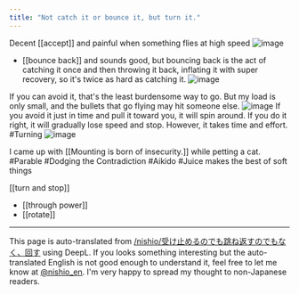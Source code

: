 ```yaml
---
title: "Not catch it or bounce it, but turn it."
---
```


Decent [[accept]] and painful when something flies at high speed
![image](https://gyazo.com/a5acd745a6bdf49bd40b946a29e16b2a/thumb/1000)
- [[bounce back]] and sounds good, but bouncing back is the act of catching it once and then throwing it back, inflating it with super recovery, so it's twice as hard as catching it.
![image](https://gyazo.com/9a3a67a9bd6fd88fb3431b0be243fc68/thumb/1000)


If you can avoid it, that's the least burdensome way to go.
But my load is only small, and the bullets that go flying may hit someone else.
![image](https://gyazo.com/995521645ebc71ce3ad6a2dd1584e569/thumb/1000)
If you avoid it just in time and pull it toward you, it will spin around. If you do it right, it will gradually lose speed and stop. However, it takes time and effort. #Turning
![image](https://gyazo.com/37a795850be35988fb0a5ffbb0dd60b5/thumb/1000)

I came up with [[Mounting is born of insecurity.]] while petting a cat.
#Parable
#Dodging the Contradiction
#Aikido
#Juice makes the best of soft things

[[turn and stop]]
- [[through power]]
- [[rotate]]

---
This page is auto-translated from [/nishio/受け止めるのでも跳ね返すのでもなく、回す](https://scrapbox.io/nishio/受け止めるのでも跳ね返すのでもなく、回す) using DeepL. If you looks something interesting but the auto-translated English is not good enough to understand it, feel free to let me know at [@nishio_en](https://twitter.com/nishio_en). I'm very happy to spread my thought to non-Japanese readers.